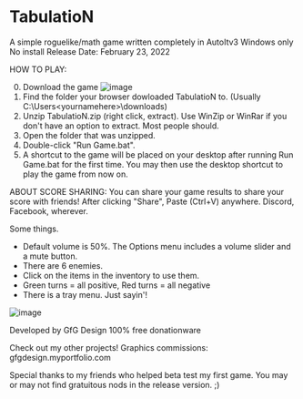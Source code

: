 # TabulatioN
A simple roguelike/math game written completely in AutoItv3
Windows only
No install
Release Date: February 23, 2022

HOW TO PLAY:

0. Download the game ![image](https://user-images.githubusercontent.com/84418728/155447490-f2f66bb5-2e61-4fbb-a13e-fafd365f012c.png)
1. Find the folder your browser dowloaded TabulatioN to. (Usually C:\Users\<yournamehere>\downloads)
2. Unzip TabulatioN.zip (right click, extract). Use WinZip or WinRar if you don't have an option to extract. Most people should.
3. Open the folder that was unzipped.
4. Double-click "Run Game.bat".
5. A shortcut to the game will be placed on your desktop after running Run Game.bat for the first time. You may then use the desktop shortcut to play the game from now on.

ABOUT SCORE SHARING:
You can share your game results to share your score with friends! After clicking "Share", Paste (Ctrl+V) anywhere. Discord, Facebook, wherever.

Some things.
- Default volume is 50%. The Options menu includes a volume slider and a mute button.
- There are 6 enemies.
- Click on the items in the inventory to use them.
- Green turns = all positive, Red turns = all negative
- There is a tray menu. Just sayin'!

![image](https://user-images.githubusercontent.com/84418728/155447869-5698d66b-ee6c-4e1e-9f23-60c9175c446e.png)

Developed by GfG Design
100% free donationware

Check out my other projects!
Graphics commissions: gfgdesign.myportfolio.com

Special thanks to my friends who helped beta test my first game.
You may or may not find gratuitous nods in the release version. ;)
